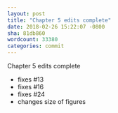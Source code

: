 ```yaml
---
layout: post
title: "Chapter 5 edits complete"
date: 2018-02-26 15:22:07 -0800
sha: 81db860
wordcount: 33380
categories: commit
---
```

Chapter 5 edits complete

- fixes #13
- fixes #16
- fixes #24
- changes size of figures
